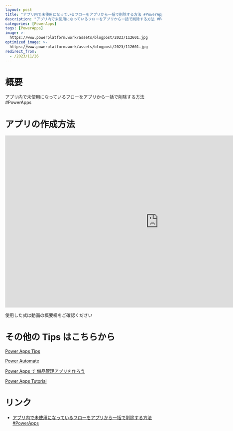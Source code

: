 ```yaml
---
layout: post
title: "アプリ内で未使用になっているフローをアプリから一括で削除する方法 #PowerApps"
description: "アプリ内で未使用になっているフローをアプリから一括で削除する方法 #PowerAppsを動画で分かりやすく解説"
categories: [PowerApps]
tags: [PowerApps]
image: >-
  https://www.powerplatform.work/assets/blogpost/2023/112601.jpg
optimized_image: >-
  https://www.powerplatform.work/assets/blogpost/2023/112601.jpg
redirect_from:
  - /2023/11/26
---
```



#  概要

アプリ内で未使用になっているフローをアプリから一括で削除する方法 #PowerApps


# アプリの作成方法

<iframe width="983" height="553" src="https://www.youtube.com/embed/IRmR0_8AVrQ" title="YouTube video player" frameborder="0" allow="accelerometer; autoplay; clipboard-write; encrypted-media; gyroscope; picture-in-picture" allowfullscreen></iframe>


使用した式は動画の概要欄をご確認ください


# その他の Tips はこちらから

[Power Apps Tips](https://www.youtube.com/watch?v=VrAQf3JQ7yM&list=PLVhFi1fb3DqakSLVMn22DDcySXh9jtzi- )


[Power Automate](https://www.youtube.com/watch?v=-YnJYT0ASEM&list=PLVhFi1fb3Dqbzic6GieqnLFgD3aTj-eHA)


[Power Apps で 備品管理アプリを作ろう](https://www.youtube.com/playlist?list=PLVhFi1fb3DqZM3HKb8Hea6XEL96990Fyn)


[Power Apps Tutorial](https://www.youtube.com/playlist?list=PLVhFi1fb3DqalxpL974VvAJvV4iWoSbe_)


# リンク


- [アプリ内で未使用になっているフローをアプリから一括で削除する方法 #PowerApps](https://www.youtube.com/watch?v=IRmR0_8AVrQ)


